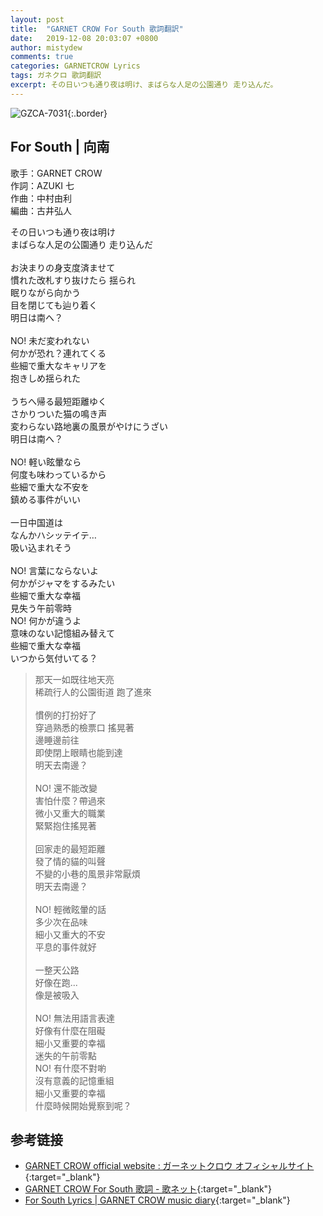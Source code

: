 ```yaml
---
layout: post
title:  "GARNET CROW For South 歌詞翻訳"
date:   2019-12-08 20:03:07 +0800
author: mistydew
comments: true
categories: GARNETCROW Lyrics
tags: ガネクロ 歌詞翻訳
excerpt: その日いつも通り夜は明け、まばらな人足の公園通り 走り込んだ。
---
```

![GZCA-7031](/gc/assets/images/discography/single/GZCA-7031.jpg){:.border}

## For South | 向南

歌手：GARNET CROW<br>
作詞：AZUKI 七<br>
作曲：中村由利<br>
編曲：古井弘人

<div class="lyric-original">
<p>
その日いつも通り夜は明け<br>
まばらな人足の公園通り 走り込んだ<br>
<br>
お決まりの身支度済ませて<br>
慣れた改札すり抜けたら 揺られ<br>
眠りながら向かう<br>
目を閉じても辿り着く<br>
明日は南へ？<br>
<br>
NO! 未だ変われない<br>
何かが恐れ？連れてくる<br>
些細で重大なキャリアを<br>
抱きしめ揺られた<br>
<br>
うちへ帰る最短距離ゆく<br>
さかりついた猫の鳴き声<br>
変わらない路地裏の風景がやけにうざい<br>
明日は南へ？<br>
<br>
NO! 軽い眩暈なら<br>
何度も味わっているから<br>
些細で重大な不安を<br>
鎮める事件がいい<br>
<br>
一日中国道は<br>
なんかハシッテイテ…<br>
吸い込まれそう<br>
<br>
NO! 言葉にならないよ<br>
何かがジャマをするみたい<br>
些細で重大な幸福<br>
見失う午前零時<br>
NO! 何かが違うよ<br>
意味のない記憶組み替えて<br>
些細で重大な幸福<br>
いつから気付いてる？
</p>
</div>

<div class="lyric-translation">
<blockquote>
那天一如既往地天亮<br>
稀疏行人的公園街道 跑了進來<br>
<br>
慣例的打扮好了<br>
穿過熟悉的檢票口 搖晃著<br>
邊睡邊前往<br>
即使閉上眼睛也能到達<br>
明天去南邊？<br>
<br>
NO! 還不能改變<br>
害怕什麼？帶過來<br>
微小又重大的職業<br>
緊緊抱住搖晃著<br>
<br>
回家走的最短距離<br>
發了情的貓的叫聲<br>
不變的小巷的風景非常厭煩<br>
明天去南邊？<br>
<br>
NO! 輕微眩暈的話<br>
多少次在品味<br>
細小又重大的不安<br>
平息的事件就好<br>
<br>
一整天公路<br>
好像在跑...<br>
像是被吸入<br>
<br>
NO! 無法用語言表達<br>
好像有什麼在阻礙<br>
細小又重要的幸福<br>
迷失的午前零點<br>
NO! 有什麼不對喲<br>
沒有意義的記憶重組<br>
細小又重要的幸福<br>
什麼時候開始覺察到呢？
</blockquote>
</div>

## 参考链接

* [GARNET CROW official website : ガーネットクロウ オフィシャルサイト](http://www.garnetcrow.com){:target="_blank"}
* [GARNET CROW For South 歌詞 - 歌ネット](https://www.uta-net.com/song/20151){:target="_blank"}
* [For South Lyrics \| GARNET CROW music diary](https://mistydew.github.io/gc/lyrics/original/For%20South.html){:target="_blank"}
